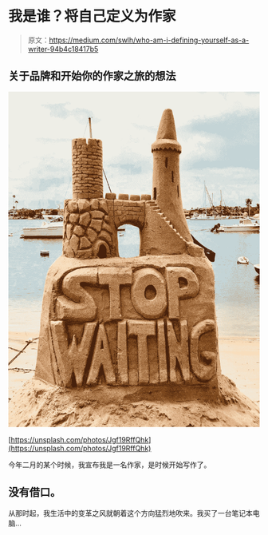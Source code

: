 # 我是谁？将自己定义为作家

> 原文：<https://medium.com/swlh/who-am-i-defining-yourself-as-a-writer-94b4c18417b5>

## 关于品牌和开始你的作家之旅的想法

![](img/b92b44a63854df2b54103868363757b3.png)

[https://unsplash.com/photos/Jgf19RffQhk](https://unsplash.com/photos/Jgf19RffQhk)

今年二月的某个时候，我宣布我是一名作家，是时候开始写作了。

## 没有借口。

从那时起，我生活中的变革之风就朝着这个方向猛烈地吹来。我买了一台笔记本电脑…